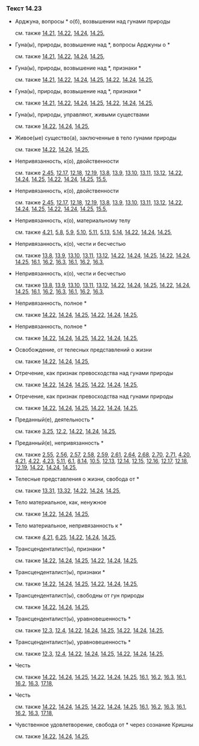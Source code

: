 ### Текст 14.23
	
- Арджуна, вопросы * о(б), возвышении над гунами природы

	см. также  [14.21](../14/1421.md),  [14.22](../14/1422.md),  [14.24](../14/1424.md),  [14.25](../14/1425.md), 
	
- Гуна(ы), природы, возвышение над *, вопросы Арджуны о *

	см. также  [14.21](../14/1421.md),  [14.22](../14/1422.md),  [14.24](../14/1424.md),  [14.25](../14/1425.md), 
	
- Гуна(ы), природы, возвышение над *, признаки *

	см. также  [14.21](../14/1421.md),  [14.22](../14/1422.md),  [14.24](../14/1424.md),  [14.25](../14/1425.md),  [14.22](../14/1422.md),  [14.24](../14/1424.md),  [14.25](../14/1425.md), 
	
- Гуна(ы), природы, возвышение над *, признаки *

	см. также  [14.21](../14/1421.md),  [14.22](../14/1422.md),  [14.24](../14/1424.md),  [14.25](../14/1425.md),  [14.22](../14/1422.md),  [14.24](../14/1424.md),  [14.25](../14/1425.md), 
	
- Гуна(ы), природы, управляют, живыми существами

	см. также  [14.22](../14/1422.md),  [14.24](../14/1424.md),  [14.25](../14/1425.md), 
	
- Живое(ые) существо(а), заключенные в тело гунами природы

	см. также  [14.22](../14/1422.md),  [14.24](../14/1424.md),  [14.25](../14/1425.md), 
	
- Непривязанность, к(о), двойственности

	см. также  [2.45](../02/0245.md),  [12.17](../12/1217.md),  [12.18](../12/1218.md),  [12.19](../12/1219.md),  [13.8](../13/1308.md),  [13.9](../13/1309.md),  [13.10](../13/1310.md),  [13.11](../13/1311.md),  [13.12](../13/1312.md),  [14.22](../14/1422.md),  [14.24](../14/1424.md),  [14.25](../14/1425.md),  [14.22](../14/1422.md),  [14.24](../14/1424.md),  [14.25](../14/1425.md),  [15.5](../15/1505.md), 
	
- Непривязанность, к(о), двойственности

	см. также  [2.45](../02/0245.md),  [12.17](../12/1217.md),  [12.18](../12/1218.md),  [12.19](../12/1219.md),  [13.8](../13/1308.md),  [13.9](../13/1309.md),  [13.10](../13/1310.md),  [13.11](../13/1311.md),  [13.12](../13/1312.md),  [14.22](../14/1422.md),  [14.24](../14/1424.md),  [14.25](../14/1425.md),  [14.22](../14/1422.md),  [14.24](../14/1424.md),  [14.25](../14/1425.md),  [15.5](../15/1505.md), 
	
- Непривязанность, к(о), материальному телу

	см. также  [4.21](../04/0421.md),  [5.8](../05/0508.md),  [5.9](../05/0509.md),  [5.10](../05/0510.md),  [5.11](../05/0511.md),  [5.13](../05/0513.md),  [5.14](../05/0514.md),  [14.22](../14/1422.md),  [14.24](../14/1424.md),  [14.25](../14/1425.md), 
	
- Непривязанность, к(о), чести и бесчестью

	см. также  [13.8](../13/1308.md),  [13.9](../13/1309.md),  [13.10](../13/1310.md),  [13.11](../13/1311.md),  [13.12](../13/1312.md),  [14.22](../14/1422.md),  [14.24](../14/1424.md),  [14.25](../14/1425.md),  [14.22](../14/1422.md),  [14.24](../14/1424.md),  [14.25](../14/1425.md),  [16.1](../16/1601.md),  [16.2](../16/1602.md),  [16.3](../16/1603.md),  [16.1](../16/1601.md),  [16.2](../16/1602.md),  [16.3](../16/1603.md), 
	
- Непривязанность, к(о), чести и бесчестью

	см. также  [13.8](../13/1308.md),  [13.9](../13/1309.md),  [13.10](../13/1310.md),  [13.11](../13/1311.md),  [13.12](../13/1312.md),  [14.22](../14/1422.md),  [14.24](../14/1424.md),  [14.25](../14/1425.md),  [14.22](../14/1422.md),  [14.24](../14/1424.md),  [14.25](../14/1425.md),  [16.1](../16/1601.md),  [16.2](../16/1602.md),  [16.3](../16/1603.md),  [16.1](../16/1601.md),  [16.2](../16/1602.md),  [16.3](../16/1603.md), 
	
- Непривязанность, полное *

	см. также  [14.22](../14/1422.md),  [14.24](../14/1424.md),  [14.25](../14/1425.md),  [14.22](../14/1422.md),  [14.24](../14/1424.md),  [14.25](../14/1425.md), 
	
- Непривязанность, полное *

	см. также  [14.22](../14/1422.md),  [14.24](../14/1424.md),  [14.25](../14/1425.md),  [14.22](../14/1422.md),  [14.24](../14/1424.md),  [14.25](../14/1425.md), 
	
- Освобождение, от телесных представлений о жизни

	см. также  [14.22](../14/1422.md),  [14.24](../14/1424.md),  [14.25](../14/1425.md), 
	
- Отречение, как признак превосходства над гунами природы

	см. также  [14.22](../14/1422.md),  [14.24](../14/1424.md),  [14.25](../14/1425.md),  [14.22](../14/1422.md),  [14.24](../14/1424.md),  [14.25](../14/1425.md), 
	
- Отречение, как признак превосходства над гунами природы

	см. также  [14.22](../14/1422.md),  [14.24](../14/1424.md),  [14.25](../14/1425.md),  [14.22](../14/1422.md),  [14.24](../14/1424.md),  [14.25](../14/1425.md), 
	
- Преданный(е), деятельность *

	см. также  [3.25](../03/0325.md),  [12.2](../12/1202.md),  [14.22](../14/1422.md),  [14.24](../14/1424.md),  [14.25](../14/1425.md), 
	
- Преданный(е), непривязанность *

	см. также  [2.55](../02/0255.md),  [2.56](../02/0256.md),  [2.57](../02/0257.md),  [2.58](../02/0258.md),  [2.59](../02/0259.md),  [2.61](../02/0261.md),  [2.64](../02/0264.md),  [2.68](../02/0268.md),  [2.70](../02/0270.md),  [2.71](../02/0271.md),  [4.20](../04/0420.md),  [4.21](../04/0421.md),  [4.22](../04/0422.md),  [4.23](../04/0423.md),  [5.11](../05/0511.md),  [6.1](../06/0601.md),  [8.14](../08/0814.md),  [10.5](../10/1005.md),  [12.13](../12/1213.md),  [12.14](../12/1214.md),  [12.15](../12/1215.md),  [12.16](../12/1216.md),  [12.17](../12/1217.md),  [12.18](../12/1218.md),  [12.19](../12/1219.md),  [14.22](../14/1422.md),  [14.24](../14/1424.md),  [14.25](../14/1425.md), 
	
- Телесные представления о жизни, свобода от *

	см. также  [13.31](../13/1331.md),  [13.32](../13/1332.md),  [14.22](../14/1422.md),  [14.24](../14/1424.md),  [14.25](../14/1425.md), 
	
- Тело материальное, как, ненужное

	см. также  [14.22](../14/1422.md),  [14.24](../14/1424.md),  [14.25](../14/1425.md), 
	
- Тело материальное, непривязанность к *

	см. также  [4.21](../04/0421.md),  [6.25](../06/0625.md),  [14.22](../14/1422.md),  [14.24](../14/1424.md),  [14.25](../14/1425.md), 
	
- Трансценденталист(ы), признаки *

	см. также  [14.22](../14/1422.md),  [14.24](../14/1424.md),  [14.25](../14/1425.md),  [14.22](../14/1422.md),  [14.24](../14/1424.md),  [14.25](../14/1425.md), 
	
- Трансценденталист(ы), признаки *

	см. также  [14.22](../14/1422.md),  [14.24](../14/1424.md),  [14.25](../14/1425.md),  [14.22](../14/1422.md),  [14.24](../14/1424.md),  [14.25](../14/1425.md), 
	
- Трансценденталист(ы), свободны от гун природы

	см. также  [14.22](../14/1422.md),  [14.24](../14/1424.md),  [14.25](../14/1425.md), 
	
- Трансценденталист(ы), уравновешенность *

	см. также  [12.3](../12/1203.md),  [12.4](../12/1204.md),  [14.22](../14/1422.md),  [14.24](../14/1424.md),  [14.25](../14/1425.md),  [14.22](../14/1422.md),  [14.24](../14/1424.md),  [14.25](../14/1425.md), 
	
- Трансценденталист(ы), уравновешенность *

	см. также  [12.3](../12/1203.md),  [12.4](../12/1204.md),  [14.22](../14/1422.md),  [14.24](../14/1424.md),  [14.25](../14/1425.md),  [14.22](../14/1422.md),  [14.24](../14/1424.md),  [14.25](../14/1425.md), 
	
- Честь

	см. также  [14.22](../14/1422.md),  [14.24](../14/1424.md),  [14.25](../14/1425.md),  [14.22](../14/1422.md),  [14.24](../14/1424.md),  [14.25](../14/1425.md),  [16.1](../16/1601.md),  [16.2](../16/1602.md),  [16.3](../16/1603.md),  [16.1](../16/1601.md),  [16.2](../16/1602.md),  [16.3](../16/1603.md),  [17.18](../17/1718.md), 
	
- Честь

	см. также  [14.22](../14/1422.md),  [14.24](../14/1424.md),  [14.25](../14/1425.md),  [14.22](../14/1422.md),  [14.24](../14/1424.md),  [14.25](../14/1425.md),  [16.1](../16/1601.md),  [16.2](../16/1602.md),  [16.3](../16/1603.md),  [16.1](../16/1601.md),  [16.2](../16/1602.md),  [16.3](../16/1603.md),  [17.18](../17/1718.md), 
	
- Чувственное удовлетворение, свобода от * через сознание Кришны

	см. также  [14.22](../14/1422.md),  [14.24](../14/1424.md),  [14.25](../14/1425.md), 
